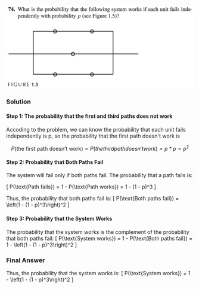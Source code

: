 ![Ch1_74](./Ch1.74.png)
### Solution

#### Step 1: The probability that the first and third paths does not work
Accoding to the problem, we can know the probability that each unit fails independently is p, so the probability that the first path doesn't work is

$$
P(\text{the first path doesn't work}) = P(the third path doesn't work) = p * p = p^2
$$

#### Step 2: Probability that Both Paths Fail
The system will fail only if both paths fail. The probability that a path fails is:

\[
P(\text{Path fails}) = 1 - P(\text{Path works}) = 1 - (1 - p)^3
\]

Thus, the probability that both paths fail is:
\[
P(\text{Both paths fail}) = \left(1 - (1 - p)^3\right)^2
\]

#### Step 3: Probability that the System Works
The probability that the system works is the complement of the probability that both paths fail:
\[
P(\text{System works}) = 1 - P(\text{Both paths fail}) = 1 - \left(1 - (1 - p)^3\right)^2
\]

### Final Answer
Thus, the probability that the system works is:
\[
P(\text{System works}) = 1 - \left(1 - (1 - p)^3\right)^2
\]


